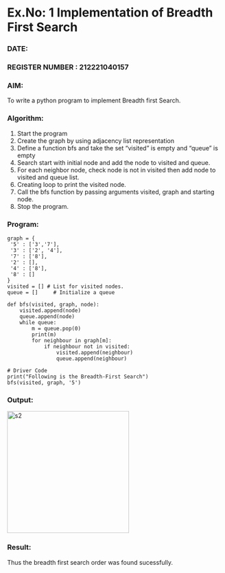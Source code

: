 # Ex.No: 1  Implementation of Breadth First Search 
### DATE:                                                                            
### REGISTER NUMBER : 212221040157
### AIM: 
To write a python program to implement Breadth first Search. 
### Algorithm:
1. Start the program
2. Create the graph by using adjacency list representation
3. Define a function bfs and take the set “visited” is empty and “queue” is empty
4. Search start with initial node and add the node to visited and queue.
5. For each neighbor node, check node is not in visited then add node to visited and queue list.
6.  Creating loop to print the visited node.
7.   Call the bfs function by passing arguments visited, graph and starting node.
8.   Stop the program.
### Program:
```
graph = {
 '5' : ['3','7'],
 '3' : ['2', '4'],
 '7' : ['8'],
 '2' : [],
 '4' : ['8'],
 '8' : []
}
visited = [] # List for visited nodes.
queue = []     # Initialize a queue

def bfs(visited, graph, node):
    visited.append(node)
    queue.append(node)
    while queue:
        m = queue.pop(0) 
        print(m) 
        for neighbour in graph[m]:
            if neighbour not in visited:
                visited.append(neighbour)
                queue.append(neighbour)

# Driver Code
print("Following is the Breadth-First Search")
bfs(visited, graph, '5')
```

### Output:

<img width="284" alt="s2" src="https://github.com/SmritiManikand/AI_Lab_2023-24/assets/113674204/cbbdc04e-e3dc-4ff5-88c9-20b3b23d2768">

### Result:
Thus the breadth first search order was found sucessfully.
